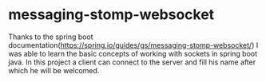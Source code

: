 # messaging-stomp-websocket

Thanks to the spring boot documentation(https://spring.io/guides/gs/messaging-stomp-websocket/) I was able to learn the basic concepts of working with sockets in spring boot java.
In this project a client can connect to the server and fill his name after which he will be welcomed.
